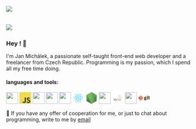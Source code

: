 <div  style="width:1000px; background=red">
 <img src="https://media.giphy.com/media/JqM9R7HcXrTnzN1EVr/giphy.gif" style="width: 1000px">
</div>
<br />
<p dir="auto">
  <a href="https://www.linkedin.com/in/janmichalekCoding/"><img height="20" src="https://upload.wikimedia.org/wikipedia/commons/thumb/0/01/LinkedIn_Logo.svg/2560px-LinkedIn_Logo.svg.png"></a>  
</p>

### Hey ! 👋
I'm Jan Michálek, a passionate self-taught front-end web developer and a freelancer from Czech Republic. Programming is my passion, which I spend all my free time doing.

#### languages and tools:

<span style="display:inline-block;">
  <img src="https://upload.wikimedia.org/wikipedia/commons/thumb/3/38/HTML5_Badge.svg/2048px-HTML5_Badge.svg.png" width="32" height="32">
  <img src="https://raw.githubusercontent.com/github/explore/80688e429a7d4ef2fca1e82350fe8e3517d3494d/topics/javascript/javascript.png" width="32" height="32">
  <img src="https://seeklogo.com/images/C/css-3-logo-023C1A7171-seeklogo.com.png" width="32" height="32">
  <img src="https://assets-global.website-files.com/6047a9e35e5dc54ac86ddd90/638a6194ac0204fd94945a99_zqQUbOFJycTpGXZyYB3i5hl4DWBvMYhrIf7o4xS7PQY.png" width="32"   height="32">
   <img src="https://w7.pngwing.com/pngs/1004/13/png-transparent-jquery-hd-logo.png" width="32" height="32">
  <img src="https://raw.githubusercontent.com/github/explore/80688e429a7d4ef2fca1e82350fe8e3517d3494d/topics/react/react.png" width="32" height="32">
  <img src="https://raw.githubusercontent.com/github/explore/80688e429a7d4ef2fca1e82350fe8e3517d3494d/topics/nodejs/nodejs.png" width="32" height="32">
  <img src="https://upload.wikimedia.org/wikipedia/commons/thumb/2/27/PHP-logo.svg/2560px-PHP-logo.svg.png" width="32" height="32">
  <img src="https://raw.githubusercontent.com/github/explore/80688e429a7d4ef2fca1e82350fe8e3517d3494d/topics/mysql/mysql.png" width="32" height="32">
   <img src="https://res.cloudinary.com/crunchbase-production/image/upload/c_lpad,f_auto,q_auto:eco,dpr_1/erkxwhl1gd48xfhe2yld" width="32" height="32">
  <img src="https://raw.githubusercontent.com/github/explore/80688e429a7d4ef2fca1e82350fe8e3517d3494d/topics/git/git.png" width="32" height="32">
</span>


<p dir="auto">
  💬 If you have any offer of cooperation for me, or just to chat about programming, write to me by <a href="mailto:janmichalek213@gmail.com">email</a>
</p>
